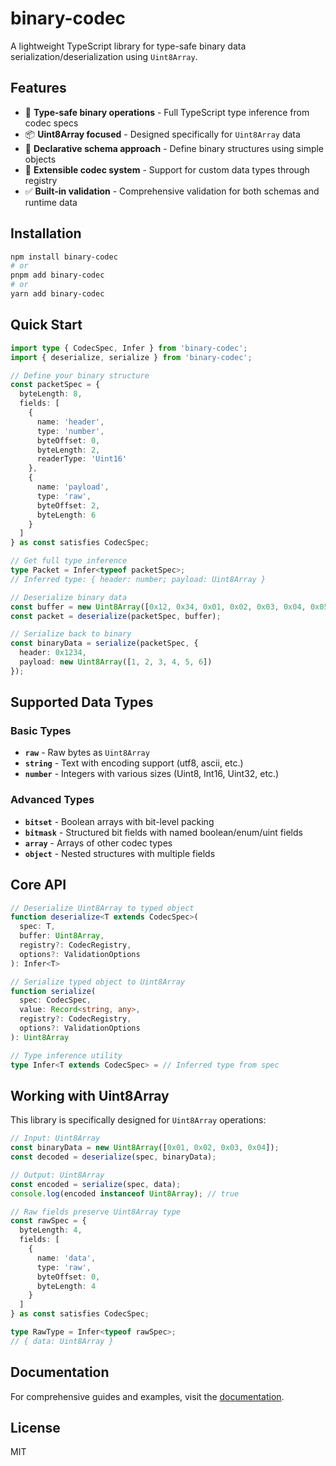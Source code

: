 # binary-codec

A lightweight TypeScript library for type-safe binary data serialization/deserialization using `Uint8Array`.

## Features

- 🚀 **Type-safe binary operations** - Full TypeScript type inference from codec specs
- 📦 **Uint8Array focused** - Designed specifically for `Uint8Array` data
- 📝 **Declarative schema approach** - Define binary structures using simple objects
- 🔧 **Extensible codec system** - Support for custom data types through registry
- ✅ **Built-in validation** - Comprehensive validation for both schemas and runtime data

## Installation

```bash
npm install binary-codec
# or
pnpm add binary-codec
# or
yarn add binary-codec
```

## Quick Start

```typescript
import type { CodecSpec, Infer } from 'binary-codec';
import { deserialize, serialize } from 'binary-codec';

// Define your binary structure
const packetSpec = {
  byteLength: 8,
  fields: [
    { 
      name: 'header', 
      type: 'number', 
      byteOffset: 0, 
      byteLength: 2, 
      readerType: 'Uint16' 
    },
    { 
      name: 'payload', 
      type: 'raw', 
      byteOffset: 2, 
      byteLength: 6 
    }
  ]
} as const satisfies CodecSpec;

// Get full type inference
type Packet = Infer<typeof packetSpec>;
// Inferred type: { header: number; payload: Uint8Array }

// Deserialize binary data
const buffer = new Uint8Array([0x12, 0x34, 0x01, 0x02, 0x03, 0x04, 0x05, 0x06]);
const packet = deserialize(packetSpec, buffer);

// Serialize back to binary
const binaryData = serialize(packetSpec, {
  header: 0x1234,
  payload: new Uint8Array([1, 2, 3, 4, 5, 6])
});
```

## Supported Data Types

### Basic Types

- **`raw`** - Raw bytes as `Uint8Array`
- **`string`** - Text with encoding support (utf8, ascii, etc.)
- **`number`** - Integers with various sizes (Uint8, Int16, Uint32, etc.)

### Advanced Types

- **`bitset`** - Boolean arrays with bit-level packing
- **`bitmask`** - Structured bit fields with named boolean/enum/uint fields
- **`array`** - Arrays of other codec types
- **`object`** - Nested structures with multiple fields

## Core API

```typescript
// Deserialize Uint8Array to typed object
function deserialize<T extends CodecSpec>(
  spec: T, 
  buffer: Uint8Array, 
  registry?: CodecRegistry,
  options?: ValidationOptions
): Infer<T>

// Serialize typed object to Uint8Array
function serialize(
  spec: CodecSpec, 
  value: Record<string, any>,
  registry?: CodecRegistry,
  options?: ValidationOptions  
): Uint8Array

// Type inference utility
type Infer<T extends CodecSpec> = // Inferred type from spec
```

## Working with Uint8Array

This library is specifically designed for `Uint8Array` operations:

```typescript
// Input: Uint8Array
const binaryData = new Uint8Array([0x01, 0x02, 0x03, 0x04]);
const decoded = deserialize(spec, binaryData);

// Output: Uint8Array 
const encoded = serialize(spec, data);
console.log(encoded instanceof Uint8Array); // true

// Raw fields preserve Uint8Array type
const rawSpec = {
  byteLength: 4,
  fields: [
    { 
      name: 'data', 
      type: 'raw', 
      byteOffset: 0, 
      byteLength: 4 
    }
  ]
} as const satisfies CodecSpec;

type RawType = Infer<typeof rawSpec>; 
// { data: Uint8Array }
```

## Documentation

For comprehensive guides and examples, visit the [documentation](https://lihuaabcder.github.io/binary-codec/).

## License

MIT

